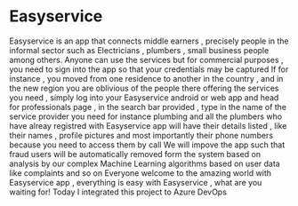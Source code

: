 # Easyservice
Easyservice is an app that connects middle earners , precisely people in the informal sector such as Electricians , plumbers , small business
people among others.
Anyone can use the services but for commercial purposes , you need to sign into the app so that your credentials may be captured
If for instance , you moved from one residence to another in the country , and in the new region you are oblivious of the people there offering
the services you need , simply log into your Easyservice android or web app and head for professionals page , in the search bar provided ,
type in the name of the service provider you need for instance plumbing and all the plumbers who have alreay registred with Easyservice app 
will have their details listed , like their names , profile pictures and most importantly their phone numbers
because you need to access them by call
We will impove the app such that fraud users will be automatically removed form the system based on analysis by our complex Machine Learning 
algorithms based on user data like complaints and so on
Everyone welcome to the amazing world with Easyservice app , everything is easy with Easyservice , what are you waiting for!
Today I integrated this project to Azure DevOps
